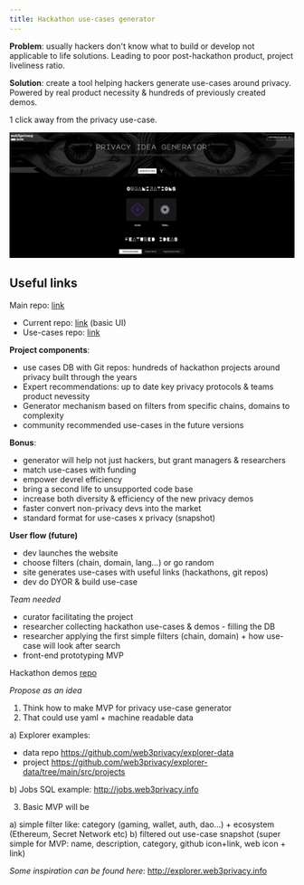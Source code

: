 ```yaml
---
title: Hackathon use-cases generator
---
```


**Problem**: usually hackers don't know what to build or develop not applicable to life solutions. Leading to poor post-hackathon product, project liveliness ratio.

**Solution**: create a tool helping hackers generate use-cases around privacy. Powered by real product necessity & hundreds of previously created demos.

1 click away from the privacy use-case.

![alt text](https://github.com/web3privacy/docs/blob/main/src/content/docs/assets/privacy%20idea%20generator.png)

## Useful links

Main repo: [link](https://github.com/web3privacy/hackathonusecases)
- Current repo: [link](https://github.com/hackyguru/web3privacy-ideas) (basic UI)
- Use-cases repo: [link](https://github.com/web3privacy/web3privacy/blob/main/Market%20overview/Ethereum%20Ecosystem/Hackathon%20projects.md)

**Project components**:
- use cases DB with Git repos: hundreds of hackathon projects around privacy built through the years
- Expert recommendations: up to date key privacy protocols & teams product nevessity
- Generator mechanism based on filters from specific chains, domains to complexity
- community recommended use-cases in the future versions

**Bonus**:
- generator will help not just hackers, but grant managers & researchers
- match use-cases with funding
- empower devrel efficiency
- bring a second life to unsupported code base
- increase both diversity & efficiency of the new privacy demos
- faster convert non-privacy devs into the market
- standard format for use-cases x privacy (snapshot)

**User flow (future)**
- dev launches the website
- choose filters (chain, domain, lang...) or go random 
- site generates use-cases with useful links (hackathons, git repos)
- dev do DYOR & build use-case

_Team needed_
- curator facilitating the project
- researcher collecting hackathon use-cases & demos - filling the DB
- researcher applying the first simple filters (chain, domain) + how use-case will look after search
- front-end prototyping MVP

Hackathon demos [repo](https://github.com/web3privacy/web3privacy/blob/main/Market%20overview/Ethereum%20Ecosystem/Hackathon%20projects.md)

_Propose as an idea_

1. Think how to make MVP for privacy use-case generator
2. That could use yaml + machine readable data 

a) Explorer examples: 
- data repo https://github.com/web3privacy/explorer-data
- project https://github.com/web3privacy/explorer-data/tree/main/src/projects

b) Jobs SQL example: http://jobs.web3privacy.info

3. Basic MVP will be


a) simple filter like: category (gaming, wallet, auth, dao...) + ecosystem (Ethereum, Secret Network etc)
b) filtered out use-case snapshot (super simple for MVP: name, description, category, github icon+link, web icon + link)

_Some inspiration can be found here_: http://explorer.web3privacy.info
